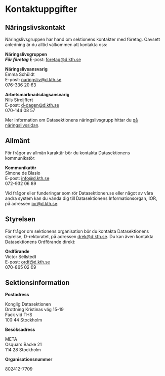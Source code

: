 # Kontaktuppgifter

## Näringslivskontakt

Näringslivsgruppen har hand om sektionens kontakter med företag. Oavsett
anledning är du alltid välkommen att kontakta oss:

**Näringslivsgruppen**<br />
***För företag***
E-post: [foretag@d.kth.se](mailto:foretag@d.kth.se)

**Näringslivsansvarig**<br />
Emma Schüldt<br />
E-post: [naringsliv@d.kth.se](mailto:naringsliv@d.kth.se)<br />
076-336 20 63 

**Arbetsmarknadsdagsansvarig**<br />
Nils Streijffert<br />
E-post: [d-dagen@d.kth.se](mailto:d-dagen@d.kth.se)<br />
070-144 08 57

Mer information om Datasektionens näringslivsgrupp hittar du [på näringslivssidan](/naringsliv).


## Allmänt

För frågor av allmän karaktär bör du kontakta Datasektionens kommunikatör:

**Kommunikatör**<br />
Simone de Blasio<br />
E-post: [info@d.kth.se](mailto:info@d.kth.se)<br />
072-932 06 89

Vid frågor eller funderingar som rör Datasektionen.se eller något av våra andra system kan du vända dig till Datasektionens Informationsorgan, IOR, på adressen [ior@d.kth.se](mailto:ior@d.kth.se).

## Styrelsen

För frågor om sektionens organisation bör du kontakta Datasektionens styrelse,
D-rektoratet, på adressen [drek@d.kth.se](mailto:drek@d.kth.se). Du kan
även kontakta Datasektionens Ordförande direkt:

**Ordförande**<br />
Victor Sellstedt<br />
E-post: [ordf@d.kth.se](mailto:ordf@d.kth.se)<br />
070-865 02 09

## Sektionsinformation

**Postadress**

Konglig Datasektionen<br />
Drottning Kristinas väg 15-19<br />
Fack vid THS<br />
100 44 Stockholm

**Besöksadress**

META<br />
Osquars Backe 21<br />
114 28 Stockholm

**Organisationsnummer**

802412-7709
